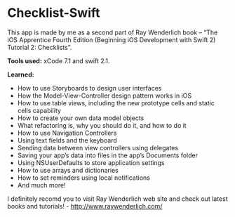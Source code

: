 # Checklist-Swift
This app is made by me as a second part of Ray Wenderlich book – “The iOS Apprentice Fourth Edition (Beginning iOS Development with Swift 2) Tutorial 2: Checklists”.

__Tools used:__ xCode 7.1 and swift 2.1.

__Learned:__
- How to use Storyboards to design user interfaces
- How the Model-View-Controller design pattern works in iOS
- How to use table views, including the new prototype cells and static cells capability
- How to create your own data model objects
- What refactoring is, why you should do it, and how to do it
- How to use Navigation Controllers
- Using text fields and the keyboard
- Sending data between view controllers using delegates
- Saving your app’s data into files in the app’s Documents folder
- Using NSUserDefaults to store application settings
- How to use arrays and dictionaries
- How to set reminders using local notifications
- And much more!

I definitely recomd you to visit Ray Wenderlich web site and check out latest books and tutorials! - http://www.raywenderlich.com/
